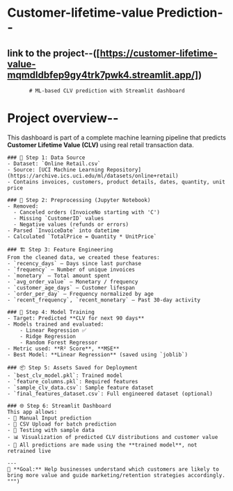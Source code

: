 # Customer-lifetime-value Prediction--
## link to the project--([https://customer-lifetime-value-mqmdldbfep9gy4trk7pwk4.streamlit.app/])
           # ML-based CLV prediction with Streamlit dashboard


# Project overview--
This dashboard is part of a complete machine learning pipeline that predicts **Customer Lifetime Value (CLV)** using real retail transaction data.

    ### 🧾 Step 1: Data Source
    - Dataset: `Online Retail.csv`
    - Source: [UCI Machine Learning Repository](https://archive.ics.uci.edu/ml/datasets/online+retail)
    - Contains invoices, customers, product details, dates, quantity, unit price

    ### 🧪 Step 2: Preprocessing (Jupyter Notebook)
    - Removed:
      - Canceled orders (InvoiceNo starting with 'C')
      - Missing `CustomerID` values
      - Negative values (refunds or errors)
    - Parsed `InvoiceDate` into datetime
    - Calculated `TotalPrice = Quantity * UnitPrice`

    ### 🏗️ Step 3: Feature Engineering
    From the cleaned data, we created these features:
    - `recency_days` – Days since last purchase
    - `frequency` – Number of unique invoices
    - `monetary` – Total amount spent
    - `avg_order_value` – Monetary / frequency
    - `customer_age_days` – Customer lifespan
    - `order_per_day` – Frequency normalized by age
    - `recent_frequency`, `recent_monetary` – Past 30-day activity

    ### 🤖 Step 4: Model Training
    - Target: Predicted **CLV for next 90 days**
    - Models trained and evaluated:
        - Linear Regression ✅
        - Ridge Regression
        - Random Forest Regressor
    - Metric used: **R² Score**, **MSE**
    - Best Model: **Linear Regression** (saved using `joblib`)

    ### 📦 Step 5: Assets Saved for Deployment
    - `best_clv_model.pkl`: Trained model
    - `feature_columns.pkl`: Required features
    - `sample_clv_data.csv`: Sample feature dataset
    - `final_features_dataset.csv`: Full engineered dataset (optional)

    ### 🌐 Step 6: Streamlit Dashboard
    This app allows:
    - 📝 Manual Input prediction
    - 📁 CSV Upload for batch prediction
    - 🧪 Testing with sample data
    - 📊 Visualization of predicted CLV distributions and customer value
    - 🧠 All predictions are made using the **trained model**, not retrained live

    ---
    🧠 **Goal:** Help businesses understand which customers are likely to bring more value and guide marketing/retention strategies accordingly.
    """)

